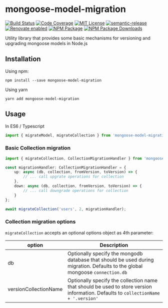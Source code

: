 # mongoose-model-migration

[![Build Status](https://img.shields.io/circleci/build/github/hellivan/mongoose-model-migration/master?logo=circleci&style=flat-square)](https://circleci.com/gh/hellivan/mongoose-model-migration)
[![Code Coverage](https://img.shields.io/codecov/c/github/hellivan/mongoose-model-migration/master?logo=codecov&style=flat-square)](https://codecov.io/gh/hellivan/mongoose-model-migration)
[![MIT License](https://img.shields.io/npm/l/mongoose-model-migration?style=flat-square)](LICENSE)
[![semantic-release](https://img.shields.io/badge/%20%20%F0%9F%93%A6%F0%9F%9A%80-semantic--release-e10079.svg?style=flat-square)](https://github.com/semantic-release/semantic-release)
[![Renovate enabled](https://img.shields.io/badge/renovate-enabled-brightgreen.svg?style=flat-square)](https://renovatebot.com/)
[![NPM Package](https://img.shields.io/npm/v/mongoose-model-migration?logo=npm&style=flat-square)](https://www.npmjs.com/package/mongoose-model-migration)
[![NPM Package Downloads](https://img.shields.io/npm/dm/mongoose-model-migration?logo=npm&style=flat-square)](https://www.npmjs.com/package/mongoose-model-migration)

Utility library that provides some basic mechanisms for versioning and upgrading mongoose models in Node.js

## Installation

Using npm:

```
npm install --save mongoose-model-migration
```

Using yarn

```
yarn add mongoose-model-migration
```

## Usage

In ES6 / Typescript

```typescript
import { migrateModel, migrateCollection } from 'mongoose-model-migration';
```

### Basic Collection migration

```typescript
import { migrateCollection, CollectionMigrationHandler } from 'mongoose-model-migration';

const migrationHandler: CollectionMigrationHandler = {
    up: async (db, collection, fromVersion, toVersion) => {
        // ... call upgrate operations for collection
    },
    down: async (db, collection, fromVersion, toVersion) => {
        // ... call downgrade operations for collection
    }
};

await migrateCollection('users', 2, migrationHandler);
```

### Collection migration options

`migrateCollection` accepts an optional options object as 4th parameter:

| option                | Description                                                                                                                        |
| --------------------- | ---------------------------------------------------------------------------------------------------------------------------------- |
| db                    | Optionally specify the mongodb database that should be used during migration. Defaults to the global mongoose `connection.db`      |
| versionCollectionName | Optionally specify the collection name that should be used to store version information. Defaults to `collectionName + '.version'` |
